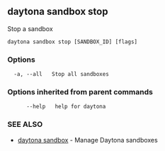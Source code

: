 ## daytona sandbox stop

Stop a sandbox

```
daytona sandbox stop [SANDBOX_ID] [flags]
```

### Options

```
  -a, --all   Stop all sandboxes
```

### Options inherited from parent commands

```
      --help   help for daytona
```

### SEE ALSO

* [daytona sandbox](daytona_sandbox.md)  - Manage Daytona sandboxes
